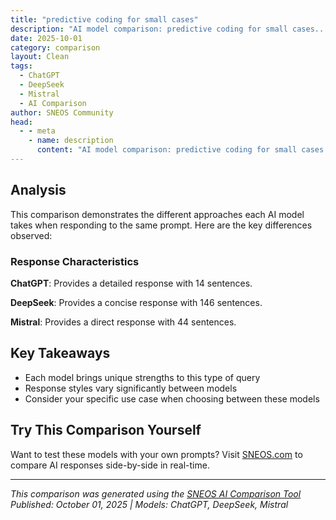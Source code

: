 ```yaml
---
title: "predictive coding for small cases"
description: "AI model comparison: predictive coding for small cases..."
date: 2025-10-01
category: comparison
layout: Clean
tags:
  - ChatGPT
  - DeepSeek
  - Mistral
  - AI Comparison
author: SNEOS Community
head:
  - - meta
    - name: description
      content: "AI model comparison: predictive coding for small cases..."
---
```


<ChatComparison
  title="predictive coding for small cases"
  prompt="predictive coding for small cases"
  :responses='{
    "ChatGPT": "Predictive coding is a technique used in various fields such as data compression, signal processing, and machine learning to reduce redundancy by predicting future or unknown data points from known data, then encoding only the differences (residuals). Here\u0027s a simple explanation and example of predictive coding applied to small cases:\n\n---\n\n### What is Predictive Coding?\n\nPredictive coding works by estimating the value of a data point based on previous values and then encoding the difference between the actual and predicted value rather than the actual value itself. This difference is typically smaller and more compressible.\n\n---\n\n### Simple Example: Predictive Coding for a Small Sequence\n\nSuppose you have a small sequence of integers:\n\n\u0060\u0060\u0060\nOriginal sequence: 10, 12, 14, 13, 15\n\u0060\u0060\u0060\n\n#### Step 1: Choose a Prediction Method\n\nThe simplest prediction method for a sequence is to predict that the next value is the same as the previous one.\n\n#### Step 2: Predict and Encode Differences\n\n| Index | Actual Value | Predicted Value (previous actual) | Difference (Actual - Predicted) |\n|-------|--------------|----------------------------------|---------------------------------|\n| 0     | 10           | (no previous value)               | 10                              |\n| 1     | 12           | 10                               | 2                               |\n| 2     | 14           | 12                               | 2                               |\n| 3     | 13           | 14                               | -1                              |\n| 4     | 15           | 13                               | 2                               |\n\n#### Step 3: Store the Differences\n\nInstead of storing the original sequence, you store:\n\n\u0060\u0060\u0060\n10, 2, 2, -1, 2\n\u0060\u0060\u0060\n\nThe first value is stored as-is because there is no previous value to predict from.\n\n---\n\n### Reconstruction:\n\nTo reconstruct the original data:\n\n- Start with the first value: 10\n- Add differences cumulatively:\n\n\u0060\u0060\u0060\nIndex 1: 10 \u002B 2 = 12\nIndex 2: 12 \u002B 2 = 14\nIndex 3: 14 \u002B (-1) = 13\nIndex 4: 13 \u002B 2 = 15\n\u0060\u0060\u0060\n\nSequence reconstructed perfectly.\n\n---\n\n### Summary\n\n- Predictive coding predicts data points based on previous points.\n- Only the difference (residual) between actual and predicted values is encoded.\n- This usually reduces the amount of data to be transmitted or stored.\n- Simple predictors (previous value) are easy but can be improved with more sophisticated methods (e.g., linear prediction).\n\n---\n\nIf you want examples for other types of small datasets or more complex predictive models, please let me know!",
    "DeepSeek": "Of course! Let\u0027s break down **predictive coding** with small, concrete examples. We\u0027ll move from the core intuition to a simple numerical example and a Python implementation.\n\n### 1. The Core Intuition in a Nutshell\n\nAt its heart, predictive coding is a \u0022guess and correct\u0022 mechanism for the brain (and for AI).\n\n1.  **Prediction:** Your brain has an internal model of the world. It constantly uses this model to *predict* what you will see, hear, or feel next.\n2.  **Comparison:** It then compares this prediction to the *actual* sensory input it receives.\n3.  **Error Calculation:** The difference between the prediction and the reality is the **prediction error**.\n4.  **Learning \u0026 Updating:**\n    *   The brain uses this error to **update its internal model** to make better predictions in the future (learning).\n    *   It also uses the error to **update its current belief** about the state of the world (perception).\n\nIt\u0027s like your brain is a scientist, always forming hypotheses (predictions) and testing them against data (sensory input).\n\n---\n\n### 2. A Simple, Everyday Example: The Hot Coffee Mug\n\nLet\u0027s say you\u0027re about to pick up a mug you *think* is full of hot coffee.\n\n1.  **Prediction:** Your brain\u0027s model, based on context (coffee shop, steam you saw earlier), predicts: \u0022This mug will be **hot**.\u0022\n2.  **Sensation:** Your fingers touch the mug. The actual sensory input is: \u0022The mug is **cold**.\u0022\n3.  **Prediction Error:** \u0060Cold (Reality) - Hot (Prediction) = A large prediction error.\u0060 Your brain is surprised!\n4.  **Updating:**\n    *   **Perception:** The strong error signal immediately makes you perceive the mug as \u0022surprisingly cold.\u0022 It forces a update in your conscious perception.\n    *   **Learning:** Later, you update your internal model: \u0022That specific mug in the office microwave might not be hot, even if it looks like it.\u0022 Future predictions will be more accurate.\n\n---\n\n### 3. A Numerical Example: Predicting a Sequence\n\nLet\u0027s take a toy problem: predicting the next number in a simple sequence. Our \u0022brain\u0022 will be a single variable, our model\u0027s prediction. Our \u0022sensory input\u0022 is the next number in the sequence.\n\n**Sequence:** 2, 4, 6, 8, ?\n\nWe\u0027ll use a very simple learning rule: \u0060New Prediction = Old Prediction \u002B (Learning Rate * Prediction Error)\u0060\n\nLet\u0027s set a **Learning Rate** of \u00600.1\u0060. This controls how quickly we update our model based on error.\n\n| Step | Sensory Input (Actual) | Model\u0027s Prediction | Prediction Error (Input - Prediction) | Update (Learning Rate * Error) | New Model Prediction (Old Prediction \u002B Update) |\n| :--- | :--------------------: | :----------------: | :----------------------------------: | :----------------------------: | :--------------------------------------------: |\n| 1    |           2            |     0 (initial)    |                2 - 0 = 2             |           0.1 * 2 = 0.2        |                   0 \u002B 0.2 = 0.2                |\n| 2    |           4            |        0.2         |              4 - 0.2 = 3.8           |          0.1 * 3.8 = 0.38      |                  0.2 \u002B 0.38 = 0.58             |\n| 3    |           6            |        0.58        |             6 - 0.58 = 5.42          |          0.1 * 5.42 = 0.542    |                  0.58 \u002B 0.542 = 1.122          |\n| 4    |           8            |       1.122        |            8 - 1.122 = 6.878         |         0.1 * 6.878 = 0.6878   |                 1.122 \u002B 0.6878 = 1.8098        |\n| 5    |          **?**         |      **1.8098**    |                  ...                  |              ...               |                      ...                       |\n\n**What happened?**\n*   Our model started with a terrible prediction (0).\n*   The large errors forced it to quickly increase its prediction.\n*   After just 4 steps, its prediction for the next number is ~1.81. While not perfect (the pattern suggests 10), it\u0027s clearly *learning* the upward trend. With more data, it would converge to predicting \u0060n * 2\u0060.\n\n---\n\n### 4. A Simple Python Implementation\n\nLet\u0027s code the example above. We\u0027ll make it slightly more complex by having our model be a simple linear rule: \u0060prediction = weight * input\u0060.\n\nOur goal is to learn the correct \u0060weight\u0060. The true rule is \u0060next_number = 2 * current_number\u0060.\n\n\u0060\u0060\u0060python\nimport numpy as np\n\n# A simple dataset: input (x) and the true output (y) following the rule y = 2x\nx_data = np.array([1, 2, 3, 4])\ny_data = np.array([2, 4, 6, 8])\n\n# Initialize our model: just a single weight\nweight = 0.1\nlearning_rate = 0.05\nepochs = 10 # Number of times to loop through the data\n\nprint(f\u0022Initial weight: {weight:.4f}\\n\u0022)\n\nfor epoch in range(epochs):\n    total_error = 0\n    for i in range(len(x_data)):\n        # 1. PREDICTION\n        x = x_data[i]\n        y_true = y_data[i]\n        y_pred = weight * x\n\n        # 2. COMPARISON \u0026 ERROR CALCULATION\n        error = y_true - y_pred\n        total_error \u002B= error**2 # Squared error\n\n        # 3. LEARNING (UPDATE THE MODEL)\n        # The update is: learning_rate * error * input (a simple gradient)\n        weight_update = learning_rate * error * x\n        weight \u002B= weight_update\n\n        # Print details for the first epoch\n        if epoch == 0:\n            print(f\u0022  x={x}, True={y_true}, Pred={y_pred:.4f}, Error={error:.4f}, Update={weight_update:.4f}, New Weight={weight:.4f}\u0022)\n\n    print(f\u0022Epoch {epoch\u002B1}, Weight: {weight:.4f}, Total Error: {total_error:.4f}\u0022)\n\n# Test the final model\nprint(\u0022\\n--- Testing the trained model ---\u0022)\ntest_x = 5\nprediction = weight * test_x\nprint(f\u0022Input {test_x} -\u003E Prediction: {prediction:.4f} (True value should be {2*test_x})\u0022)\n\u0060\u0060\u0060\n\n**Expected Output:**\n\u0060\u0060\u0060\nInitial weight: 0.1000\n\n  x=1, True=2, Pred=0.1000, Error=1.9000, Update=0.0950, New Weight=0.1950\n  x=2, True=4, Pred=0.3900, Error=3.6100, Update=0.3610, New Weight=0.5560\n  x=3, True=6, Pred=1.6680, Error=4.3320, Update=0.6498, New Weight=1.2058\n  x=4, True=8, Pred=4.8232, Error=3.1768, Update=0.6354, New Weight=1.8412\nEpoch 1, Weight: 1.8412, Total Error: 39.9114\nEpoch 2, Weight: 1.9921, Total Error: 0.6944\nEpoch 3, Weight: 1.9998, Total Error: 0.0028\n...\nEpoch 10, Weight: 2.0000, Total Error: 0.0000\n\n--- Testing the trained model ---\nInput 5 -\u003E Prediction: 10.0000 (True value should be 10)\n\u0060\u0060\u0060\n\n**What the code demonstrates:**\n*   **Prediction:** \u0060y_pred = weight * x\u0060\n*   **Error:** \u0060error = y_true - y_pred\u0060\n*   **Learning:** \u0060weight \u002B= learning_rate * error * x\u0060 (This is a simplified version of gradient descent).\n*   The model successfully learns the correct weight (\u00602.0\u0060) to make perfect predictions.\n\n### Summary for Small Cases\n\n*   **Core Idea:** A continuous cycle of prediction -\u003E error calculation -\u003E model updating.\n*   **Key Components:** Generative Model, Prediction, Prediction Error, Feedback.\n*   **Small Case Usefulness:** It\u0027s a fantastic framework for understanding learning algorithms (like this simple linear regressor), designing filters (e.g., Kalman Filters), and building robust AI systems that can handle unexpected inputs. For cognitive science, it provides a powerful metaphor for perception and learning.",
    "Mistral": "Predictive coding, also known as Technology-Assisted Review (TAR), is a machine learning technique often used in eDiscovery to help identify relevant documents in a dataset. While it\u0027s commonly used in large-scale cases, it can also be beneficial for smaller cases. Here\u0027s how you can apply predictive coding to small cases effectively:\n\n1. **Initial Review**: Start with a human review of a small subset of documents. This initial set should be randomly selected and manually coded as relevant or non-relevant.\n\n2. **Training the System**: Use the coded documents to train the predictive coding system. The system will analyze the features of the relevant and non-relevant documents to create a model that can predict the relevance of uncoded documents.\n\n3. **Iterative Process**: Run the model on the remaining documents and validate the results with another round of human review. This is an iterative process where the system\u0027s predictions are checked and used to further refine the model.\n\n4. **Quality Control**: Implement quality control measures to ensure the accuracy of the predictive coding. This can include statistical sampling and human spot-checking.\n\n5. **Document Ranking**: Use the predictive coding system to rank documents by their likelihood of relevance. This can help prioritize review efforts even in smaller cases.\n\n6. **Continuous Active Learning (CAL)**: In smaller cases, it\u0027s particularly important to use a workflow that combines human review and machine learning effectively. CAL involves continuous training of the model with new documents as they are reviewed, improving the model\u0027s accuracy over time.\n\n### Benefits for Small Cases\n\n1. **Efficiency**: Even in smaller cases, predictive coding can significantly reduce the time and cost associated with manual review.\n2. **Consistency**: The model can help ensure consistent coding across the dataset, reducing human error.\n3. **Prioritization**: By ranking documents, predictive coding can help focus review efforts on the most likely relevant documents first.\n4. **Scalability**: The same techniques used in large cases can be scaled down for smaller datasets, making the process more flexible.\n\n### Challenges\n\n1. **Data Volume**: Smaller datasets may not provide enough training data to create a highly accurate model initially. This can be mitigated by careful selection of the initial training set.\n2. **Overfitting**: There\u0027s a risk of the model overfitting to the small training set, which can be addressed by using cross-validation techniques.\n3. **Cost-Benefit Analysis**: The cost of setting up and running predictive coding might not be justified for very small cases, so a cost-benefit analysis is essential.\n\n### Best Practices\n\n1. **Start Small**: Begin with a small, well-chosen training set to ensure the model is trained on high-quality data.\n2. **Iterate Frequently**: Regularly update the model with new data to improve its accuracy.\n3. **Validate Results**: Continuously validate the model\u0027s predictions with human review to ensure reliability.\n4. **Use Expert Judgment**: Involve subject matter experts in the initial review and validation stages to enhance the quality of the training data.\n\nBy following these steps and best practices, predictive coding can be effectively applied to smaller cases, providing significant benefits in terms of efficiency, consistency, and accuracy."
  }'
  published-date="21:34"
/>

## Analysis

This comparison demonstrates the different approaches each AI model takes when responding to the same prompt. Here are the key differences observed:

### Response Characteristics

**ChatGPT**: Provides a detailed response with 14 sentences. 

**DeepSeek**: Provides a concise response with 146 sentences. 

**Mistral**: Provides a direct response with 44 sentences. 

## Key Takeaways

- Each model brings unique strengths to this type of query
- Response styles vary significantly between models
- Consider your specific use case when choosing between these models

## Try This Comparison Yourself

Want to test these models with your own prompts? Visit [SNEOS.com](https://sneos.com) to compare AI responses side-by-side in real-time.

---

*This comparison was generated using the [SNEOS AI Comparison Tool](https://sneos.com)*
*Published: October 01, 2025 | Models: ChatGPT, DeepSeek, Mistral*

